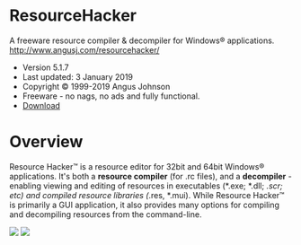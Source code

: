 # ResourceHacker
A freeware resource compiler &amp; decompiler for Windows® applications. http://www.angusj.com/resourcehacker/
- Version 5.1.7
- Last updated: 3 January 2019
- Copyright © 1999-2019 Angus Johnson
- Freeware - no nags, no ads and fully functional.
- [Download](https://github.com/EkeLachin/ResourceHacker/archive/refs/heads/main.zip)
# Overview
Resource Hacker™ is a resource editor for 32bit and 64bit Windows® applications. It's both a **resource compiler** (for .rc files), and a **decompiler** - enabling viewing and editing of resources in executables (*.exe; *.dll; *.scr; etc) and compiled resource libraries (*.res, *.mui). While Resource Hacker™ is primarily a GUI application, it also provides many options for compiling and decompiling resources from the command-line.

<img src="https://raw.githubusercontent.com/EkeLachin/ResourceHackerimg/main/resim_2023-03-24_121304145.png">

<img src="https://raw.githubusercontent.com/EkeLachin/ResourceHackerimg/main/resim_2023-03-24_121947871.png">
